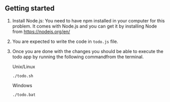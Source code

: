 
## Getting started

1. Install Node.js: You need to have npm installed in your computer for this problem. It comes with Node.js and you can get it by installing Node from https://nodejs.org/en/

2. You are expected to write the code in `todo.js` file.
3. Once you are done with the changes you should be able to execute the todo app by running the following commandfrom the terminal.

	Unix/Linux
	```
	./todo.sh
	```
	Windows
	```
	./todo.bat
	```
